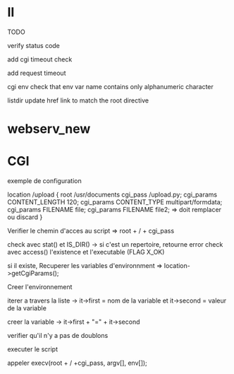 # II

TODO

verify status code 

add cgi timeout check

add request timeout


cgi env    check that env var name contains only alphanumeric character

listdir    update href link to match the root directive 

# webserv_new

# CGI

exemple de configuration 

location /upload {
    root /usr/documents
    cgi_pass /upload.py;
    cgi_params CONTENT_LENGTH 120;
    cgi_params CONTENT_TYPE multipart/formdata;
    cgi_params FILENAME file;
    cgi_params FILENAME file2; => doit remplacer ou discard
}

Verifier le chemin d'acces au script => root + / + cgi_pass

check avec stat() et IS_DIR() -> si c'est un repertoire, retourne error
check avec access() l'existence et l'executable (FLAG X_OK)

si il existe, 
Recuperer les variables d'environnment => location->getCgiParams();

Creer l'environnement

iterer a travers la liste -> it->first = nom de la variable et it->second = valeur de la variable

creer la variable -> it->first + "=" + it->second

verifier qu'il n'y a pas de doublons

executer le script

appeler execv(root + / +cgi_pass, argv[], env[]);





    
